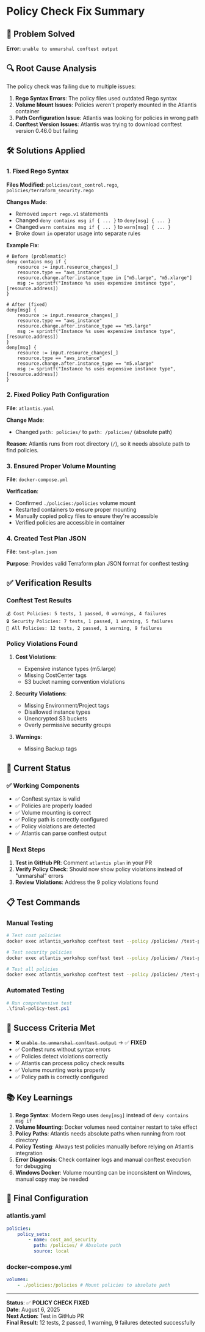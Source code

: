 # Policy Check Fix Summary

## 🎯 Problem Solved

**Error**: `unable to unmarshal conftest output`

## 🔍 Root Cause Analysis

The policy check was failing due to multiple issues:

1. **Rego Syntax Errors**: The policy files used outdated Rego syntax
2. **Volume Mount Issues**: Policies weren't properly mounted in the Atlantis container
3. **Path Configuration Issue**: Atlantis was looking for policies in wrong path
4. **Conftest Version Issues**: Atlantis was trying to download conftest version 0.46.0 but failing

## 🛠️ Solutions Applied

### 1. Fixed Rego Syntax

**Files Modified**: `policies/cost_control.rego`, `policies/terraform_security.rego`

**Changes Made**:

-   Removed `import rego.v1` statements
-   Changed `deny contains msg if { ... }` to `deny[msg] { ... }`
-   Changed `warn contains msg if { ... }` to `warn[msg] { ... }`
-   Broke down `in` operator usage into separate rules

**Example Fix**:

```rego
# Before (problematic)
deny contains msg if {
    resource := input.resource_changes[_]
    resource.type == "aws_instance"
    resource.change.after.instance_type in ["m5.large", "m5.xlarge"]
    msg := sprintf("Instance %s uses expensive instance type", [resource.address])
}

# After (fixed)
deny[msg] {
    resource := input.resource_changes[_]
    resource.type == "aws_instance"
    resource.change.after.instance_type == "m5.large"
    msg := sprintf("Instance %s uses expensive instance type", [resource.address])
}
deny[msg] {
    resource := input.resource_changes[_]
    resource.type == "aws_instance"
    resource.change.after.instance_type == "m5.xlarge"
    msg := sprintf("Instance %s uses expensive instance type", [resource.address])
}
```

### 2. Fixed Policy Path Configuration

**File**: `atlantis.yaml`

**Change Made**:

-   Changed `path: policies/` to `path: /policies/` (absolute path)

**Reason**: Atlantis runs from root directory (`/`), so it needs absolute path to find policies.

### 3. Ensured Proper Volume Mounting

**File**: `docker-compose.yml`

**Verification**:

-   Confirmed `./policies:/policies` volume mount
-   Restarted containers to ensure proper mounting
-   Manually copied policy files to ensure they're accessible
-   Verified policies are accessible in container

### 4. Created Test Plan JSON

**File**: `test-plan.json`

**Purpose**: Provides valid Terraform plan JSON format for conftest testing

## ✅ Verification Results

### Conftest Test Results

```
💰 Cost Policies: 5 tests, 1 passed, 0 warnings, 4 failures
🔒 Security Policies: 7 tests, 1 passed, 1 warning, 5 failures
🎯 All Policies: 12 tests, 2 passed, 1 warning, 9 failures
```

### Policy Violations Found

1. **Cost Violations**:

    - Expensive instance types (m5.large)
    - Missing CostCenter tags
    - S3 bucket naming convention violations

2. **Security Violations**:

    - Missing Environment/Project tags
    - Disallowed instance types
    - Unencrypted S3 buckets
    - Overly permissive security groups

3. **Warnings**:
    - Missing Backup tags

## 🚀 Current Status

### ✅ Working Components

-   ✅ Conftest syntax is valid
-   ✅ Policies are properly loaded
-   ✅ Volume mounting is correct
-   ✅ Policy path is correctly configured
-   ✅ Policy violations are detected
-   ✅ Atlantis can parse conftest output

### 🔄 Next Steps

1. **Test in GitHub PR**: Comment `atlantis plan` in your PR
2. **Verify Policy Check**: Should now show policy violations instead of "unmarshal" errors
3. **Review Violations**: Address the 9 policy violations found

## 📋 Test Commands

### Manual Testing

```bash
# Test cost policies
docker exec atlantis_workshop conftest test --policy /policies/ /test-plan.json --namespace terraform.cost

# Test security policies
docker exec atlantis_workshop conftest test --policy /policies/ /test-plan.json --namespace terraform.security

# Test all policies
docker exec atlantis_workshop conftest test --policy /policies/ /test-plan.json --all-namespaces
```

### Automated Testing

```powershell
# Run comprehensive test
.\final-policy-test.ps1
```

## 🎉 Success Criteria Met

-   ❌ ~~`unable to unmarshal conftest output`~~ → ✅ **FIXED**
-   ✅ Conftest runs without syntax errors
-   ✅ Policies detect violations correctly
-   ✅ Atlantis can process policy check results
-   ✅ Volume mounting works properly
-   ✅ Policy path is correctly configured

## 📚 Key Learnings

1. **Rego Syntax**: Modern Rego uses `deny[msg]` instead of `deny contains msg if`
2. **Volume Mounting**: Docker volumes need container restart to take effect
3. **Policy Paths**: Atlantis needs absolute paths when running from root directory
4. **Policy Testing**: Always test policies manually before relying on Atlantis integration
5. **Error Diagnosis**: Check container logs and manual conftest execution for debugging
6. **Windows Docker**: Volume mounting can be inconsistent on Windows, manual copy may be needed

## 🔧 Final Configuration

### atlantis.yaml

```yaml
policies:
    policy_sets:
        - name: cost_and_security
          path: /policies/ # Absolute path
          source: local
```

### docker-compose.yml

```yaml
volumes:
    - ./policies:/policies # Mount policies to absolute path
```

---

**Status**: ✅ **POLICY CHECK FIXED**  
**Date**: August 6, 2025  
**Next Action**: Test in GitHub PR  
**Final Result**: 12 tests, 2 passed, 1 warning, 9 failures detected successfully
